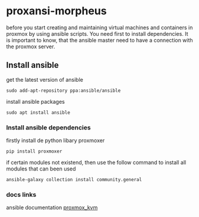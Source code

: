 # proxansi-morpheus
before you start creating and maintaining virtual machines and containers in proxmox by using ansible scripts. You need first to install dependencies.
It is important to know, that the ansible master need to have a connection with the proxmox server.

## Install ansible
get the latest version of ansible
```
sudo add-apt-repository ppa:ansible/ansible 
```
install ansible packages
```
sudo apt install ansible
```

### Install ansible dependencies
firstly install de python libary proxmoxer
```
pip install proxmoxer
```
if certain modules not existend, then use the follow command to install all modules that can been used
```
ansible-galaxy collection install community.general
```

### docs links
ansible documentation [proxmox_kvm](https://docs.ansible.com/ansible/latest/collections/community/general/proxmox_kvm_module.html)

